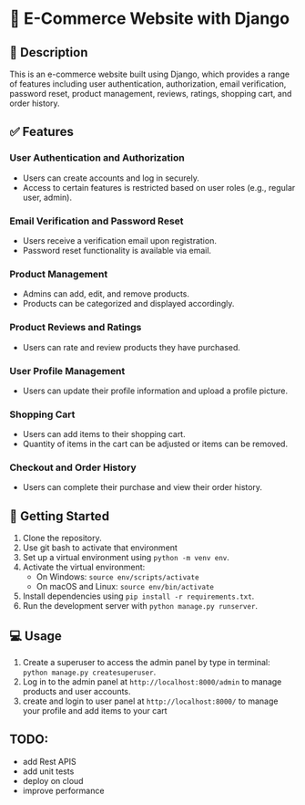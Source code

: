 # :handbag: E-Commerce Website with Django 

## :memo:  Description

This is an e-commerce website built using Django, which provides a range of features including user authentication, authorization, email verification, password reset, product management, reviews, ratings, shopping cart, and order history.

## :white_check_mark: Features

### User Authentication and Authorization

- Users can create accounts and log in securely.
- Access to certain features is restricted based on user roles (e.g., regular user, admin).

### Email Verification and Password Reset

- Users receive a verification email upon registration.
- Password reset functionality is available via email.

### Product Management

- Admins can add, edit, and remove products.
- Products can be categorized and displayed accordingly.

### Product Reviews and Ratings

- Users can rate and review products they have purchased.

### User Profile Management

- Users can update their profile information and upload a profile picture.

### Shopping Cart

- Users can add items to their shopping cart.
- Quantity of items in the cart can be adjusted or items can be removed.

### Checkout and Order History

- Users can complete their purchase and view their order history.

## :information_desk_person: Getting Started

1. Clone the repository.
2. Use git bash to activate that environment
3. Set up a virtual environment using `python -m venv env`.
4. Activate the virtual environment:
   - On Windows: `source env/scripts/activate`
   - On macOS and Linux: `source env/bin/activate`
5. Install dependencies using `pip install -r requirements.txt`.
6. Run the development server with `python manage.py runserver`.

## :computer: Usage

1. Create a superuser to access the admin panel by type in terminal: `python manage.py createsuperuser`.
2. Log in to the admin panel at `http://localhost:8000/admin` to manage products and user accounts.
3. create and login to user panel at `http://localhost:8000/` to manage your profile and add items to your cart

## TODO:
- add Rest APIS
- add unit tests
- deploy on cloud
- improve performance
  
  


